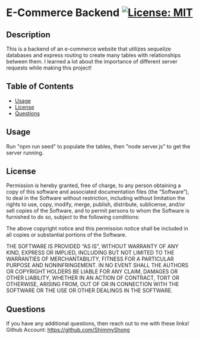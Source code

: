 # E-Commerce Backend [![License: MIT](https://img.shields.io/badge/License-MIT-yellow.svg)](https://opensource.org/licenses/MIT)

## Description
This is a backend of an e-commerce website that utilizes sequelize databases and express routing to create many tables with relationships between them. I learned a lot about the importance of different server requests while making this project!
## Table of Contents
- [Usage](#usage)
- [License](#license)
- [Questions](#questions)
## Usage
Run "npm run seed" to populate the tables, then "node server.js" to get the server running.
## License
Permission is hereby granted, free of charge, to any person obtaining a copy of this software and associated documentation files (the “Software”), to deal in the Software without restriction, including without limitation the rights to use, copy, modify, merge, publish, distribute, sublicense, and/or sell copies of the Software, and to permit persons to whom the Software is furnished to do so, subject to the following conditions:

The above copyright notice and this permission notice shall be included in all copies or substantial portions of the Software.

THE SOFTWARE IS PROVIDED “AS IS”, WITHOUT WARRANTY OF ANY KIND, EXPRESS OR IMPLIED, INCLUDING BUT NOT LIMITED TO THE WARRANTIES OF MERCHANTABILITY, FITNESS FOR A PARTICULAR PURPOSE AND NONINFRINGEMENT. IN NO EVENT SHALL THE AUTHORS OR COPYRIGHT HOLDERS BE LIABLE FOR ANY CLAIM, DAMAGES OR OTHER LIABILITY, WHETHER IN AN ACTION OF CONTRACT, TORT OR OTHERWISE, ARISING FROM, OUT OF OR IN CONNECTION WITH THE SOFTWARE OR THE USE OR OTHER DEALINGS IN THE SOFTWARE.
## Questions
If you have any additional questions, then reach out to me with these links!
Github Account: https://github.com/ShimmyShong